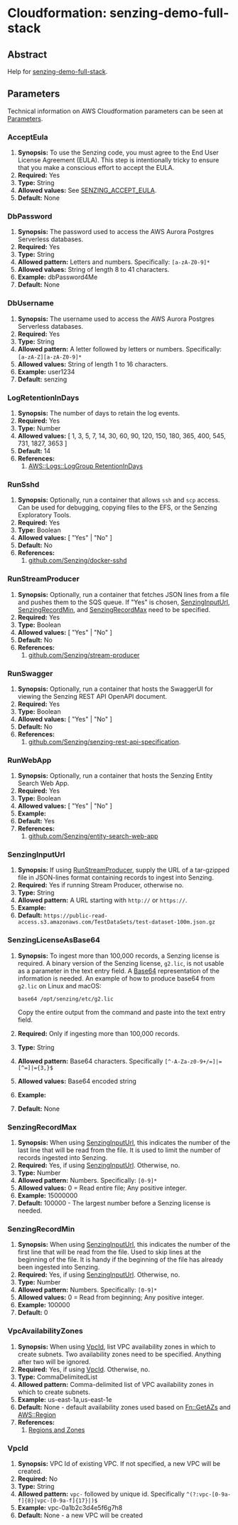 # Cloudformation:  senzing-demo-full-stack

## Abstract

Help for
[senzing-demo-full-stack](https://github.com/Senzing/aws-cloudformation-ecs/tree/main/cloudformation/senzing-demo-full-stack).

## Parameters

Technical information on AWS Cloudformation parameters can be seen at
[Parameters](https://docs.aws.amazon.com/AWSCloudFormation/latest/UserGuide/parameters-section-structure.html).

### AcceptEula

1. **Synopsis:**
   To use the Senzing code, you must agree to the End User License Agreement (EULA).
   This step is intentionally tricky to ensure that you make a conscious effort to accept the EULA.
1. **Required:** Yes
1. **Type:** String
1. **Allowed values:** See [SENZING_ACCEPT_EULA](https://github.com/Senzing/knowledge-base/blob/master/lists/environment-variables.md#senzing_accept_eula).
1. **Default:** None

### DbPassword

1. **Synopsis:** The password used to access the AWS Aurora Postgres Serverless databases.
1. **Required:** Yes
1. **Type:** String
1. **Allowed pattern:** Letters and numbers. Specifically: `[a-zA-Z0-9]*`
1. **Allowed values:** String of length 8 to 41 characters.
1. **Example:** dbPassword4Me
1. **Default:** None

### DbUsername

1. **Synopsis:** The username used to access the AWS Aurora Postgres Serverless databases.
1. **Required:** Yes
1. **Type:** String
1. **Allowed pattern:** A letter followed by letters or numbers. Specifically: `[a-zA-Z][a-zA-Z0-9]*`
1. **Allowed values:** String of length 1 to 16 characters.
1. **Example:** user1234
1. **Default:** senzing

### LogRetentionInDays

1. **Synopsis:**
   The number of days to retain the log events.
1. **Required:** Yes
1. **Type:** Number
1. **Allowed values:** [ 1, 3, 5, 7, 14, 30, 60, 90, 120, 150, 180, 365, 400, 545, 731, 1827, 3653 ]
1. **Default:** 14
1. **References:**
    1. [AWS::Logs::LogGroup RetentionInDays](https://docs.aws.amazon.com/AWSCloudFormation/latest/UserGuide/aws-resource-logs-loggroup.html#cfn-logs-loggroup-retentionindays)

### RunSshd

1. **Synopsis:**
   Optionally, run a container that allows `ssh` and `scp` access.
   Can be used for debugging, copying files to the EFS, or the Senzing Exploratory Tools.
1. **Required:** Yes
1. **Type:** Boolean
1. **Allowed values:**  [ "Yes" | "No" ]
1. **Default:** No
1. **References:**
    1. [github.com/Senzing/docker-sshd](https://github.com/Senzing/docker-sshd)

### RunStreamProducer

1. **Synopsis:**
   Optionally, run a container that fetches JSON lines from a file and pushes them to the SQS queue.
   If "Yes" is chosen,
   [SenzingInputUrl](#senzinginputurl),
   [SenzingRecordMin](#senzingrecordmin),
   and
   [SenzingRecordMax](#senzingrecordmax)
   need to be specified.
1. **Required:** Yes
1. **Type:** Boolean
1. **Allowed values:**  [ "Yes" | "No" ]
1. **Default:** No
1. **References:**
    1. [github.com/Senzing/stream-producer](https://github.com/Senzing/stream-producer)

### RunSwagger

1. **Synopsis:**
   Optionally, run a container that hosts the SwaggerUI for viewing the Senzing REST API OpenAPI document.
1. **Required:** Yes
1. **Type:** Boolean
1. **Allowed values:**  [ "Yes" | "No" ]
1. **Default:** No
1. **References:**
    1. [github.com/Senzing/senzing-rest-api-specification](https://github.com/Senzing/senzing-rest-api-specification).

### RunWebApp

1. **Synopsis:**
   Optionally, run a container that hosts the Senzing Entity Search Web App.
1. **Required:** Yes
1. **Type:** Boolean
1. **Allowed values:**  [ "Yes" | "No" ]
1. **Example:**
1. **Default:** Yes
1. **References:**
    1. [github.com/Senzing/entity-search-web-app](https://github.com/Senzing/entity-search-web-app)

### SenzingInputUrl

1. **Synopsis:**
   If using [RunStreamProducer](#runstreamproducer), supply the URL of a tar-gzipped file in JSON-lines format containing records to ingest into Senzing.
1. **Required:** Yes if running Stream Producer, otherwise no.
1. **Type:** String
1. **Allowed pattern:**  A URL starting with `http://` or `https://`.
1. **Example:**
1. **Default:** `https://public-read-access.s3.amazonaws.com/TestDataSets/test-dataset-100m.json.gz`

### SenzingLicenseAsBase64

1. **Synopsis:**
   To ingest more than 100,000 records, a Senzing license is required.
   A binary version of the Senzing license, `g2.lic`, is not usable as a parameter in the text entry field.
   A [Base64](https://en.wikipedia.org/wiki/Base64) representation of the information is needed.
   An example of how to produce base64 from `g2.lic` on Linux and macOS:

   ```console
   base64 /opt/senzing/etc/g2.lic
   ```

   Copy the entire output from the command and paste into the text entry field.
1. **Required:** Only if ingesting more than 100,000 records.
1. **Type:** String
1. **Allowed pattern:** Base64 characters. Specifically `[^-A-Za-z0-9+/=]|=[^=]|={3,}$`
1. **Allowed values:** Base64 encoded string
1. **Example:**
1. **Default:** None

### SenzingRecordMax

1. **Synopsis:**
   When using [SenzingInputUrl](#senzinginputurl), this indicates the number of the last line that will be
   read from the file.
   It is used to limit the number of records ingested into Senzing.
1. **Required:** Yes, if using [SenzingInputUrl](#senzinginputurl).  Otherwise, no.
1. **Type:** Number
1. **Allowed pattern:** Numbers. Specifically: `[0-9]*`
1. **Allowed values:** 0 = Read entire file;  Any positive integer.
1. **Example:** 15000000
1. **Default:** 100000 - The largest number before a Senzing license is needed.

### SenzingRecordMin

1. **Synopsis:**
   When using [SenzingInputUrl](#senzinginputurl), this indicates the number of the first line that will be
   read from the file.
   Used to skip lines at the beginning of the file.
   It is handy if the beginning of the file has already been ingested into Senzing.
1. **Required:** Yes, if using [SenzingInputUrl](#senzinginputurl).  Otherwise, no.
1. **Type:** Number
1. **Allowed pattern:** Numbers. Specifically: `[0-9]*`
1. **Allowed values:** 0 = Read from beginning;  Any positive integer.
1. **Example:** 100000
1. **Default:** 0

### VpcAvailabilityZones

1. **Synopsis:**
   When using [VpcId](#vpcid), list VPC availability zones in which to create subnets.
   Two availability zones need to be specified.
   Anything after two will be ignored.
1. **Required:** Yes, if using [VpcId](#vpcid).  Otherwise, no.
1. **Type:** CommaDelimitedList
1. **Allowed pattern:** Comma-delimited list of VPC availability zones in which to create subnets.
1. **Example:** us-east-1a,us-east-1e
1. **Default:** None - default availability zones used based on
   [Fn::GetAZs](https://docs.aws.amazon.com/AWSCloudFormation/latest/UserGuide/intrinsic-function-reference-getavailabilityzones.html) and
   [AWS::Region](https://docs.aws.amazon.com/AWSCloudFormation/latest/UserGuide/pseudo-parameter-reference.html#cfn-pseudo-param-region)
1. **References:**
    1. [Regions and Zones](https://docs.aws.amazon.com/AWSEC2/latest/UserGuide/using-regions-availability-zones.html)

### VpcId

1. **Synopsis:**
   VPC Id of existing VPC.
   If not specified, a new VPC will be created.
1. **Required:** No
1. **Type:** String
1. **Allowed pattern:** `vpc-` followed by unique id. Specifically `^(?:vpc-[0-9a-f]{8}|vpc-[0-9a-f]{17}|)$`
1. **Example:** vpc-0a1b2c3d4e5f6g7h8
1. **Default:** None - a new VPC will be created
